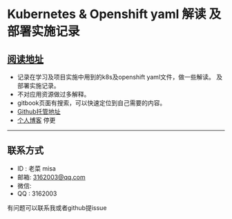 # Kubernetes & Openshift yaml 解读 及部署实施记录

## [阅读地址](https://misa.gitbook.io/k8s-ocp-yaml/)

* 记录在学习及项目实施中用到的k8s及openshift yaml文件，做一些解读。 及部署实施记录。
* 不对应用资源做过多解释。
* gitbook页面有搜索，可以快速定位到自己需要的内容。
* [Github托管地址](https://github.com/cai11745/k8s-ocp-yaml)
* [个人博客](http://misa86.cn) 停更

---

## 联系方式

* ID  : 老菜 misa
* 邮箱: 3162003@qq.com
* 微信:
* QQ  : 3162003

有问题可以联系我或者github提issue